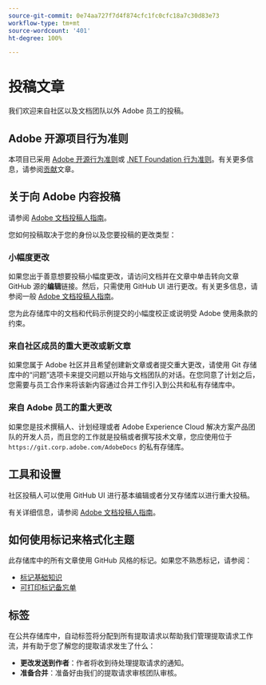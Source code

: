 ```yaml
---
source-git-commit: 0e74aa727f7d4f874cfc1fc0cfc18a7c30d83e73
workflow-type: tm+mt
source-wordcount: '401'
ht-degree: 100%

---
```

# 投稿文章

我们欢迎来自社区以及文档团队以外 Adobe 员工的投稿。

## Adobe 开源项目行为准则

本项目已采用 [Adobe 开源行为准则](code-of-conduct.md)或 [.NET Foundation 行为准则](https://dotnetfoundation.org/code-of-conduct)。有关更多信息，请参阅[贡献](contributing.md)文章。

## 关于向 Adobe 内容投稿

请参阅 [Adobe 文档投稿人指南](https://experienceleague.adobe.com/docs/contributor/contributor-guide/introduction.html?lang=zh-Hans)。

您如何投稿取决于您的身份以及您要投稿的更改类型：

### 小幅度更改

如果您出于善意想要投稿小幅度更改，请访问文档并在文章中单击转向文章 GitHub 源的&#x200B;**编辑**&#x200B;链接。然后，只需使用 GitHub UI 进行更改。有关更多信息，请参阅一般 [Adobe 文档投稿人指南](https://experienceleague.adobe.com/docs/contributor/contributor-guide/introduction.html?lang=zh-Hans)。

您为此存储库中的文档和代码示例提交的小幅度校正或说明受 Adobe 使用条款的约束。

### 来自社区成员的重大更改或新文章

如果您属于 Adobe 社区并且希望创建新文章或者提交重大更改，请使用 Git 存储库中的“问题”选项卡来提交问题以开始与文档团队的对话。在您同意了计划之后，您需要与员工合作来将该新内容通过合并工作引入到公共和私有存储库中。

<!--
If you submit a pull request with significant changes to documentation and code examples, you'll see a message in the pull request asking you to submit an online contribution license agreement (CLA). We need you to complete the online form before we can review your pull request.
-->

### 来自 Adobe 员工的重大更改

如果您是技术撰稿人、计划经理或者 Adobe Experience Cloud 解决方案产品团队的开发人员，而且您的工作就是投稿或者撰写技术文章，您应使用位于 `https://git.corp.adobe.com/AdobeDocs` 的私有存储库。

<!--Employees from other parts of the Adobe world should use the public repo for minor updates.-->

## 工具和设置

社区投稿人可以使用 GitHub UI 进行基本编辑或者分叉存储库以进行重大投稿。

有关详细信息，请参阅 [Adobe 文档投稿人指南](https://experienceleague.adobe.com/docs/contributor/contributor-guide/introduction.html?lang=zh-Hans)。

## 如何使用标记来格式化主题

此存储库中的所有文章使用 GitHub 风格的标记。如果您不熟悉标记，请参阅：

* [标记基础知识](https://help.github.com/articles/getting-started-with-writing-and-formatting-on-github/)
* [可打印标记备忘单](https://guides.github.com/pdfs/markdown-cheatsheet-online.pdf)

## 标签

在公共存储库中，自动标签将分配到所有提取请求以帮助我们管理提取请求工作流，并有助于您了解您的提取请求发生了什么：

* **更改发送到作者**：作者将收到待处理提取请求的通知。
* **准备合并**：准备好由我们的提取请求审核团队审核。
